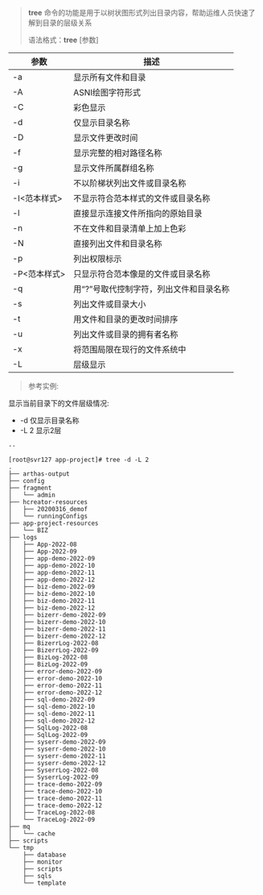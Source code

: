 > **tree** 命令的功能是用于以树状图形式列出目录内容，帮助运维人员快速了解到目录的层级关系
> 
> 语法格式：**tree** [参数]

| 参数       | 描述                    |
|----------|-----------------------|
| -a	      | 显示所有文件和目录             |
| -A       | ASNI绘图字符形式            |
| -C       | 彩色显示                  |
| -d       | 仅显示目录名称               |
| -D       | 显示文件更改时间              |
| -f       | 显示完整的相对路径名称           |
| -g       | 显示文件所属群组名称            |
| -i       | 不以阶梯状列出文件或目录名称        |
| -I<范本样式> | 不显示符合范本样式的文件或目录名称     |
| -l       | 直接显示连接文件所指向的原始目录      |
| -n       | 不在文件和目录清单上加上色彩        |
| -N       | 直接列出文件和目录名称           |
| -p       | 列出权限标示                |
| -P<范本样式> | 只显示符合范本像是的文件或目录名称     |
| -q       | 用“?”号取代控制字符，列出文件和目录名称 |
| -s       | 列出文件或目录大小             |
| -t       | 用文件和目录的更改时间排序         |
| -u       | 列出文件或目录的拥有者名称         |
| -x       | 将范围局限在现行的文件系统中        |
| -L       | 层级显示                  |


> 参考实例:

显示当前目录下的文件层级情况:

- -d  仅显示目录名称
- -L 2 显示2层


```shell
-- 

[root@svr127 app-project]# tree -d -L 2
.
├── arthas-output
├── config
├── fragment
│   └── admin
├── hcreator-resources
│   ├── 20200316_demof
│   └── runningConfigs
├── app-project-resources
│   └── BIZ
├── logs
│   ├── App-2022-08
│   ├── App-2022-09
│   ├── app-demo-2022-09
│   ├── app-demo-2022-10
│   ├── app-demo-2022-11
│   ├── app-demo-2022-12
│   ├── biz-demo-2022-09
│   ├── biz-demo-2022-10
│   ├── biz-demo-2022-11
│   ├── biz-demo-2022-12
│   ├── bizerr-demo-2022-09
│   ├── bizerr-demo-2022-10
│   ├── bizerr-demo-2022-11
│   ├── bizerr-demo-2022-12
│   ├── BizerrLog-2022-08
│   ├── BizerrLog-2022-09
│   ├── BizLog-2022-08
│   ├── BizLog-2022-09
│   ├── error-demo-2022-09
│   ├── error-demo-2022-10
│   ├── error-demo-2022-11
│   ├── error-demo-2022-12
│   ├── sql-demo-2022-09
│   ├── sql-demo-2022-10
│   ├── sql-demo-2022-11
│   ├── sql-demo-2022-12
│   ├── SqlLog-2022-08
│   ├── SqlLog-2022-09
│   ├── syserr-demo-2022-09
│   ├── syserr-demo-2022-10
│   ├── syserr-demo-2022-11
│   ├── syserr-demo-2022-12
│   ├── SyserrLog-2022-08
│   ├── SyserrLog-2022-09
│   ├── trace-demo-2022-09
│   ├── trace-demo-2022-10
│   ├── trace-demo-2022-11
│   ├── trace-demo-2022-12
│   ├── TraceLog-2022-08
│   └── TraceLog-2022-09
├── mq
│   └── cache
├── scripts
└── tmp
    ├── database
    ├── monitor
    ├── scripts
    ├── sqls
    └── template
```
